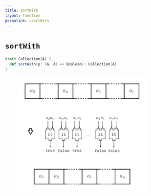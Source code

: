 ```yaml
---
title: sortWith
layout: function
permalink: /sortWith
---
```


# `sortWith`

~~~ scala
trait Collection[A] {
  def sortWith(p: (A, A) => Boolean): Collection[A]
}
~~~

<figure class="diagram">
  <img src="images/sortWith.svg" alt="sortWith function">
  <!-- <figcaption class="diagram-desc"></figcaption> -->
</figure>
